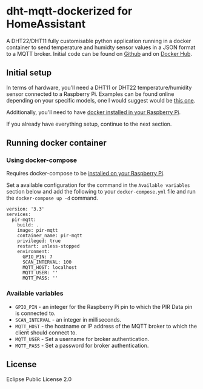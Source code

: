 # dht-mqtt-dockerized for HomeAssistant
A DHT22/DHT11 fully customisable python application running in a docker container to send temperature and humidty sensor values in a JSON format to a MQTT broker.
Initial code can be found on [Github](https://github.com/grigal/dht-mqtt-dockerized) and on [Docker Hub](https://hub.docker.com/r/tomasgrigaliunas/dht-mqtt-dockerized).

## Initial setup
In terms of hardware, you'll need a DHT11 or DHT22 temperature/humidity sensor connected to a Raspberry Pi. Examples can be found online depending on your specific models, one I would suggest would be [this one](https://www.instructables.com/Raspberry-Pi-Tutorial-How-to-Use-the-DHT-22/).

Additionally, you'll need to have [docker installed in your Raspberry Pi](https://phoenixnap.com/kb/docker-on-raspberry-pi).

If you already have everything setup, continue to the next section.

## Running docker container

### Using docker-compose
Requires docker-compose to be [installed on your Raspberry Pi](https://dev.to/rohansawant/installing-docker-and-docker-compose-on-the-raspberry-pi-in-5-simple-steps-3mgl).

Set a available configuration for the command in the `Available variables` section below and add the following to your `docker-compose.yml` file and run the `docker-compose up -d` command.
```
version: '3.3'
services:
  pir-mqtt:
    build: .
    image: pir-mqtt
    container_name: pir-mqtt
    privileged: true
    restart: unless-stopped
    environment:
      GPIO_PIN: 7
      SCAN_INTERVAL: 100
      MQTT_HOST: localhost
      MQTT_USER: ''
      MQTT_PASS: ''
```

### Available variables

- `GPIO_PIN` - an integer for the Raspberry Pi pin to which the PIR Data pin is connected to.
- `SCAN_INTERVAL` - an integer in milliseconds.
- `MQTT_HOST` - the hostname or IP address of the MQTT broker to which the client should connect to.
- `MQTT_USER` - Set a username for broker authentication.
- `MQTT_PASS` - Set a password for broker authentication.

## License
Eclipse Public License 2.0
